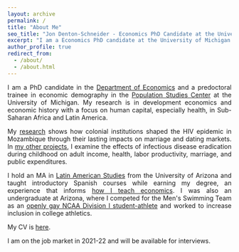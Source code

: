 ```yaml
---
layout: archive
permalink: /
title: "About Me"
seo_title: "Jon Denton-Schneider - Economics PhD Candidate at the University of Michigan"
excerpt: "I am a Economics PhD candidate at the University of Michigan studying development and history with a focus on human capital."
author_profile: true
redirect_from: 
  - /about/
  - /about.html
---
```


<p align="justify">
I am a PhD candidate in the <a href="https://lsa.umich.edu/econ">Department of Economics</a> and a predoctoral trainee in economic demography in the <a href="https://www.psc.isr.umich.edu/">Population Studies Center</a> at the University of Michigan. My research is in development economics and economic history with a focus on human capital, especially health, in Sub-Saharan Africa and Latin America.
</p>

<p align="justify">
My <a href="https://jondentonschneider/com/research">research</a> shows how colonial institutions shaped the HIV epidemic in Mozambique through their lasting impacts on marriage and dating markets. In <a href="https://jondentonschneider/com/research">my other projects</a>, I examine the effects of infectious disease eradication during childhood on adult income, health, labor productivity, marriage, and public expenditures.
  </p>

<p align="justify">
I hold an MA in <a href="https://las.arizona.edu/">Latin American Studies</a> from the University of Arizona and taught introductory Spanish courses while earning my degree, an experience that informs <a href="https://jondentonschneider.com/teaching">how I teach economics</a>. I was also an undergraduate at Arizona, where I competed for the Men's Swimming Team as an <a href="https://jondentonschneider.com/personal">openly gay NCAA Division I student-athlete</a> and worked to increase inclusion in college athletics.
</p>
    
<p align="justify">
  My CV is <a href="https://jondentonschneider.com/files/Denton-Schneider_CV.pdf">here</a>.
</p>

<p align="justify">
I am on the job market in 2021-22 and will be available for interviews.
</p>
